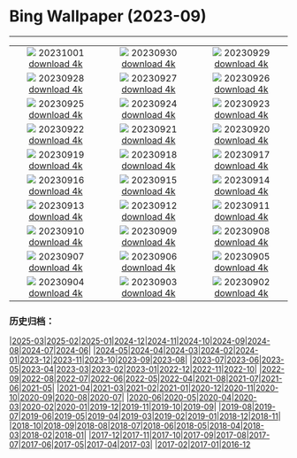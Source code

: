 # Bing Wallpaper (2023-09)
**************
| | | |
|:-:|:-:|:-:|
| ![](https://www.bing.com/th?id=OHR.LakeBledSunrise_FR-FR7792923061_1920x1080.jpg) 20231001 [download 4k](https://www.bing.com/th?id=OHR.LakeBledSunrise_FR-FR7792923061_UHD.jpg) | ![](https://www.bing.com/th?id=OHR.ShenandoahFoliage_FR-FR5502772012_1920x1080.jpg) 20230930 [download 4k](https://www.bing.com/th?id=OHR.ShenandoahFoliage_FR-FR5502772012_UHD.jpg) | ![](https://www.bing.com/th?id=OHR.GuiyangMoon_FR-FR7040582752_1920x1080.jpg) 20230929 [download 4k](https://www.bing.com/th?id=OHR.GuiyangMoon_FR-FR7040582752_UHD.jpg) |
| ![](https://www.bing.com/th?id=OHR.MaritimeDay_FR-FR6769688761_1920x1080.jpg) 20230928 [download 4k](https://www.bing.com/th?id=OHR.MaritimeDay_FR-FR6769688761_UHD.jpg) | ![](https://www.bing.com/th?id=OHR.CapriKrupp_FR-FR5234013603_1920x1080.jpg) 20230927 [download 4k](https://www.bing.com/th?id=OHR.CapriKrupp_FR-FR5234013603_UHD.jpg) | ![](https://www.bing.com/th?id=OHR.VeniceSkatePark_FR-FR4705618167_1920x1080.jpg) 20230926 [download 4k](https://www.bing.com/th?id=OHR.VeniceSkatePark_FR-FR4705618167_UHD.jpg) |
| ![](https://www.bing.com/th?id=OHR.GlacierBayOtter_FR-FR3887567269_1920x1080.jpg) 20230925 [download 4k](https://www.bing.com/th?id=OHR.GlacierBayOtter_FR-FR3887567269_UHD.jpg) | ![](https://www.bing.com/th?id=OHR.GenoeseTower_FR-FR7845957372_1920x1080.jpg) 20230924 [download 4k](https://www.bing.com/th?id=OHR.GenoeseTower_FR-FR7845957372_UHD.jpg) | ![](https://www.bing.com/th?id=OHR.GastronomyDay_FR-FR7756533791_1920x1080.jpg) 20230923 [download 4k](https://www.bing.com/th?id=OHR.GastronomyDay_FR-FR7756533791_UHD.jpg) |
| ![](https://www.bing.com/th?id=OHR.ShamwariRhino_FR-FR1116105589_1920x1080.jpg) 20230922 [download 4k](https://www.bing.com/th?id=OHR.ShamwariRhino_FR-FR1116105589_UHD.jpg) | ![](https://www.bing.com/th?id=OHR.NobelNorway_FR-FR0963742399_1920x1080.jpg) 20230921 [download 4k](https://www.bing.com/th?id=OHR.NobelNorway_FR-FR0963742399_UHD.jpg) | ![](https://www.bing.com/th?id=OHR.ArkadiaPark_FR-FR0610360339_1920x1080.jpg) 20230920 [download 4k](https://www.bing.com/th?id=OHR.ArkadiaPark_FR-FR0610360339_UHD.jpg) |
| ![](https://www.bing.com/th?id=OHR.SplugenPass_FR-FR8357846170_1920x1080.jpg) 20230919 [download 4k](https://www.bing.com/th?id=OHR.SplugenPass_FR-FR8357846170_UHD.jpg) | ![](https://www.bing.com/th?id=OHR.MilkyWayPortugal_FR-FR9919070514_1920x1080.jpg) 20230918 [download 4k](https://www.bing.com/th?id=OHR.MilkyWayPortugal_FR-FR9919070514_UHD.jpg) | ![](https://www.bing.com/th?id=OHR.CubanTody_FR-FR9694698532_1920x1080.jpg) 20230917 [download 4k](https://www.bing.com/th?id=OHR.CubanTody_FR-FR9694698532_UHD.jpg) |
| ![](https://www.bing.com/th?id=OHR.OktoberfestWorkers_FR-FR0137764412_1920x1080.jpg) 20230916 [download 4k](https://www.bing.com/th?id=OHR.OktoberfestWorkers_FR-FR0137764412_UHD.jpg) | ![](https://www.bing.com/th?id=OHR.GlenariffForest_FR-FR8149555796_1920x1080.jpg) 20230915 [download 4k](https://www.bing.com/th?id=OHR.GlenariffForest_FR-FR8149555796_UHD.jpg) | ![](https://www.bing.com/th?id=OHR.MongoliaHorses_FR-FR6648660831_1920x1080.jpg) 20230914 [download 4k](https://www.bing.com/th?id=OHR.MongoliaHorses_FR-FR6648660831_UHD.jpg) |
| ![](https://www.bing.com/th?id=OHR.HemakutaHill_FR-FR6222241718_1920x1080.jpg) 20230913 [download 4k](https://www.bing.com/th?id=OHR.HemakutaHill_FR-FR6222241718_UHD.jpg) | ![](https://www.bing.com/th?id=OHR.NorthSeaStairs_FR-FR5596287434_1920x1080.jpg) 20230912 [download 4k](https://www.bing.com/th?id=OHR.NorthSeaStairs_FR-FR5596287434_UHD.jpg) | ![](https://www.bing.com/th?id=OHR.MarathonMedoc_FR-FR5430378325_1920x1080.jpg) 20230911 [download 4k](https://www.bing.com/th?id=OHR.MarathonMedoc_FR-FR5430378325_UHD.jpg) |
| ![](https://www.bing.com/th?id=OHR.CastelmazzanoSunrise_FR-FR5171690976_1920x1080.jpg) 20230910 [download 4k](https://www.bing.com/th?id=OHR.CastelmazzanoSunrise_FR-FR5171690976_UHD.jpg) | ![](https://www.bing.com/th?id=OHR.AyutthayaTemple_FR-FR4416572016_1920x1080.jpg) 20230909 [download 4k](https://www.bing.com/th?id=OHR.AyutthayaTemple_FR-FR4416572016_UHD.jpg) | ![](https://www.bing.com/th?id=OHR.RugbyWorldCup_FR-FR6347432536_1920x1080.jpg) 20230908 [download 4k](https://www.bing.com/th?id=OHR.RugbyWorldCup_FR-FR6347432536_UHD.jpg) |
| ![](https://www.bing.com/th?id=OHR.CamelsAbove_FR-FR9524017477_1920x1080.jpg) 20230907 [download 4k](https://www.bing.com/th?id=OHR.CamelsAbove_FR-FR9524017477_UHD.jpg) | ![](https://www.bing.com/th?id=OHR.CreteHarbor_FR-FR9327699633_1920x1080.jpg) 20230906 [download 4k](https://www.bing.com/th?id=OHR.CreteHarbor_FR-FR9327699633_UHD.jpg) | ![](https://www.bing.com/th?id=OHR.MountSegla_FR-FR9123085468_1920x1080.jpg) 20230905 [download 4k](https://www.bing.com/th?id=OHR.MountSegla_FR-FR9123085468_UHD.jpg) |
| ![](https://www.bing.com/th?id=OHR.BourgesMarsh_FR-FR0172809073_1920x1080.jpg) 20230904 [download 4k](https://www.bing.com/th?id=OHR.BourgesMarsh_FR-FR0172809073_UHD.jpg) | ![](https://www.bing.com/th?id=OHR.ManhattanAerial_FR-FR8563550071_1920x1080.jpg) 20230903 [download 4k](https://www.bing.com/th?id=OHR.ManhattanAerial_FR-FR8563550071_UHD.jpg) | ![](https://www.bing.com/th?id=OHR.TinyHummer_FR-FR8365055526_1920x1080.jpg) 20230902 [download 4k](https://www.bing.com/th?id=OHR.TinyHummer_FR-FR8365055526_UHD.jpg) |

### 历史归档：

|[2025-03](/../2025-03/2025-03.md)|[2025-02](/../2025-02/2025-02.md)|[2025-01](/../2025-01/2025-01.md)|[2024-12](/../2024-12/2024-12.md)|[2024-11](/../2024-11/2024-11.md)|[2024-10](/../2024-10/2024-10.md)|[2024-09](/../2024-09/2024-09.md)|[2024-08](/../2024-08/2024-08.md)|[2024-07](/../2024-07/2024-07.md)|[2024-06](/../2024-06/2024-06.md)|
|[2024-05](/../2024-05/2024-05.md)|[2024-04](/../2024-04/2024-04.md)|[2024-03](/../2024-03/2024-03.md)|[2024-02](/../2024-02/2024-02.md)|[2024-01](/../2024-01/2024-01.md)|[2023-12](/../2023-12/2023-12.md)|[2023-11](/../2023-11/2023-11.md)|[2023-10](/../2023-10/2023-10.md)|[2023-09](/2023-09.md)|[2023-08](/../2023-08/2023-08.md)|
|[2023-07](/../2023-07/2023-07.md)|[2023-06](/../2023-06/2023-06.md)|[2023-05](/../2023-05/2023-05.md)|[2023-04](/../2023-04/2023-04.md)|[2023-03](/../2023-03/2023-03.md)|[2023-02](/../2023-02/2023-02.md)|[2023-01](/../2023-01/2023-01.md)|[2022-12](/../2022-12/2022-12.md)|[2022-11](/../2022-11/2022-11.md)|[2022-10](/../2022-10/2022-10.md)|
|[2022-09](/../2022-09/2022-09.md)|[2022-08](/../2022-08/2022-08.md)|[2022-07](/../2022-07/2022-07.md)|[2022-06](/../2022-06/2022-06.md)|[2022-05](/../2022-05/2022-05.md)|[2022-04](/../2022-04/2022-04.md)|[2021-08](/../2021-08/2021-08.md)|[2021-07](/../2021-07/2021-07.md)|[2021-06](/../2021-06/2021-06.md)|[2021-05](/../2021-05/2021-05.md)|
|[2021-04](/../2021-04/2021-04.md)|[2021-03](/../2021-03/2021-03.md)|[2021-02](/../2021-02/2021-02.md)|[2021-01](/../2021-01/2021-01.md)|[2020-12](/../2020-12/2020-12.md)|[2020-11](/../2020-11/2020-11.md)|[2020-10](/../2020-10/2020-10.md)|[2020-09](/../2020-09/2020-09.md)|[2020-08](/../2020-08/2020-08.md)|[2020-07](/../2020-07/2020-07.md)|
|[2020-06](/../2020-06/2020-06.md)|[2020-05](/../2020-05/2020-05.md)|[2020-04](/../2020-04/2020-04.md)|[2020-03](/../2020-03/2020-03.md)|[2020-02](/../2020-02/2020-02.md)|[2020-01](/../2020-01/2020-01.md)|[2019-12](/../2019-12/2019-12.md)|[2019-11](/../2019-11/2019-11.md)|[2019-10](/../2019-10/2019-10.md)|[2019-09](/../2019-09/2019-09.md)|
|[2019-08](/../2019-08/2019-08.md)|[2019-07](/../2019-07/2019-07.md)|[2019-06](/../2019-06/2019-06.md)|[2019-05](/../2019-05/2019-05.md)|[2019-04](/../2019-04/2019-04.md)|[2019-03](/../2019-03/2019-03.md)|[2019-02](/../2019-02/2019-02.md)|[2019-01](/../2019-01/2019-01.md)|[2018-12](/../2018-12/2018-12.md)|[2018-11](/../2018-11/2018-11.md)|
|[2018-10](/../2018-10/2018-10.md)|[2018-09](/../2018-09/2018-09.md)|[2018-08](/../2018-08/2018-08.md)|[2018-07](/../2018-07/2018-07.md)|[2018-06](/../2018-06/2018-06.md)|[2018-05](/../2018-05/2018-05.md)|[2018-04](/../2018-04/2018-04.md)|[2018-03](/../2018-03/2018-03.md)|[2018-02](/../2018-02/2018-02.md)|[2018-01](/../2018-01/2018-01.md)|
|[2017-12](/../2017-12/2017-12.md)|[2017-11](/../2017-11/2017-11.md)|[2017-10](/../2017-10/2017-10.md)|[2017-09](/../2017-09/2017-09.md)|[2017-08](/../2017-08/2017-08.md)|[2017-07](/../2017-07/2017-07.md)|[2017-06](/../2017-06/2017-06.md)|[2017-05](/../2017-05/2017-05.md)|[2017-04](/../2017-04/2017-04.md)|[2017-03](/../2017-03/2017-03.md)|
|[2017-02](/../2017-02/2017-02.md)|[2017-01](/../2017-01/2017-01.md)|[2016-12](/../2016-12/2016-12.md)